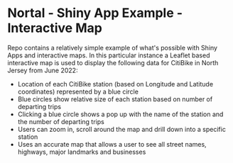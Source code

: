 # Nortal - Shiny App Example - Interactive Map  

Repo contains a relatively simple example of what's possible with Shiny Apps and interactive maps. In this particular instance a Leaflet based interactive map is used to display the following data for CitiBike in North Jersey from June 2022:

* Location of each CitiBike station (based on Longitude and Latitude coordinates) represented by a blue circle 
* Blue circles show relative size of each station based on number of departing trips 
* Clicking a blue circle shows a pop up with the name of the station and the number of departing trips 
* Users can zoom in, scroll around the map and drill down into a specific station 
* Uses an accurate map that allows a user to see all street names, highways, major landmarks and businesses 